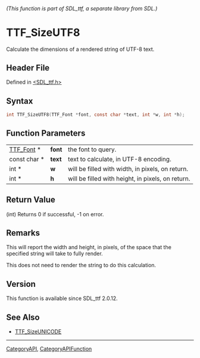 ###### (This function is part of SDL_ttf, a separate library from SDL.)
# TTF_SizeUTF8

Calculate the dimensions of a rendered string of UTF-8 text.

## Header File

Defined in [<SDL_ttf.h>](https://github.com/libsdl-org/SDL_ttf/blob/SDL2/include/SDL_ttf.h)

## Syntax

```c
int TTF_SizeUTF8(TTF_Font *font, const char *text, int *w, int *h);
```

## Function Parameters

|                        |          |                                                   |
| ---------------------- | -------- | ------------------------------------------------- |
| [TTF_Font](TTF_Font) * | **font** | the font to query.                                |
| const char *           | **text** | text to calculate, in UTF-8 encoding.             |
| int *                  | **w**    | will be filled with width, in pixels, on return.  |
| int *                  | **h**    | will be filled with height, in pixels, on return. |

## Return Value

(int) Returns 0 if successful, -1 on error.

## Remarks

This will report the width and height, in pixels, of the space that the
specified string will take to fully render.

This does not need to render the string to do this calculation.

## Version

This function is available since SDL_ttf 2.0.12.

## See Also

- [TTF_SizeUNICODE](TTF_SizeUNICODE)

----
[CategoryAPI](CategoryAPI), [CategoryAPIFunction](CategoryAPIFunction)

